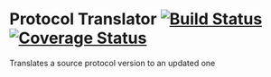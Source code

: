 Protocol Translator [![Build Status](https://travis-ci.org/Laxio/ProtocolTranslator.svg?branch=master)](https://travis-ci.org/Laxio/ProtocolTranslator) [![Coverage Status](https://coveralls.io/repos/github/Laxio/ProtocolTranslator/badge.svg?branch=master)](https://coveralls.io/github/Laxio/ProtocolTranslator?branch=master)
===================

Translates a source protocol version to an updated one
